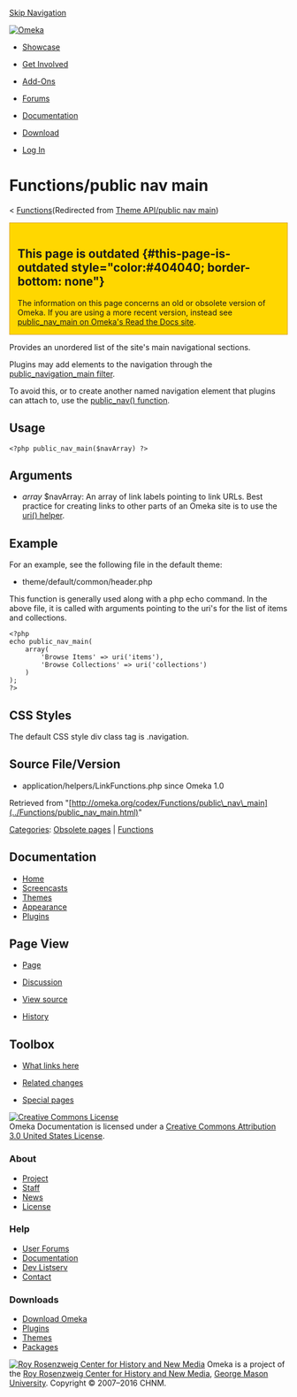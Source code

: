 <div id="wrap">

[Skip Navigation](public_nav_main.html#content)
<div id="header">

<div class="padding">

<span
id="logo">[![Omeka](http://omeka.org/ui/i/logo-horizontal-288px.gif)](../../index.html)</span>
<div id="search-form">

</div>

-   <div id="nav-showcase">

    </div>

    [Showcase](../../showcase.1.html)
-   <div id="nav-involved">

    </div>

    [Get Involved](../../index.html%3Fp=124.html)
-   <div id="nav-addons">

    </div>

    [Add-Ons](../../add-ons.1.html)
-   <div id="nav-forums">

    </div>

    [Forums](../../forums/topic/mysqli-stmt.bind-result.html)
-   <div id="nav-documentation">

    </div>

    [Documentation](http://omeka.org/codex/)
-   <div id="nav-download">

    </div>

    [Download](../../download.1.html)

</div>

</div>

<div id="content">

<div class="padding">

<div id="user-meta">

-   <div id="pt-login">

    </div>

    [Log
    In](http://omeka.org/c/index.php?title=Special:UserLogin&returnto=Theme%20API/public%20nav%20main)

</div>

Functions/public nav main
=========================

<div id="contentSub">

<span class="subpages">&lt;
[Functions](../Functions.html "Functions")</span>(Redirected from [Theme
API/public nav
main](http://omeka.org/c/index.php?title=Theme_API/public_nav_main&redirect=no "Theme API/public nav main"))

</div>

<div id="primary">

<div
style="background:gold; border:1px solid goldenrod; padding: 1em 1em 0 1em; margin-bottom: 1em;">

<span id="This_page_is_outdated" class="mw-headline">This page is outdated</span> {#this-page-is-outdated style="color:#404040; border-bottom: none"}
---------------------------------------------------------------------------------

The information on this page concerns an old or obsolete version of
Omeka. If you are using a more recent version, instead see
[public\_nav\_main on Omeka's Read the Docs
site](http://omeka.readthedocs.org/en/latest/Reference/libraries/globals/public_nav_main.html).

</div>

Provides an unordered list of the site's main navigational sections.

Plugins may add elements to the navigation through the
[public\_navigation\_main
filter](../Filters/public_navigation_main.html "Filters/public navigation main").

To avoid this, or to create another named navigation element that
plugins can attach to, use the [public\_nav()
function](../Functions/public_nav.html "Functions/public nav").

<span id="Usage" class="mw-headline"> Usage </span>
---------------------------------------------------

<div class="mw-geshi mw-content-ltr" dir="ltr">

<div class="php source-php">

``` {.de1}
<?php public_nav_main($navArray) ?>
```

</div>

</div>

<span id="Arguments" class="mw-headline"> Arguments </span>
-----------------------------------------------------------

-   *array* \$navArray: An array of link labels pointing to link URLs.
    Best practice for creating links to other parts of an Omeka site is
    to use the [uri() helper](uri.html "Theme API/uri").

<span id="Example" class="mw-headline"> Example </span>
-------------------------------------------------------

For an example, see the following file in the default theme:

-   theme/default/common/header.php

This function is generally used along with a php echo command. In the
above file, it is called with arguments pointing to the uri's for the
list of items and collections.

<div class="mw-geshi mw-content-ltr" dir="ltr">

<div class="php source-php">

``` {.de1}
<?php 
echo public_nav_main(
    array(
        'Browse Items' => uri('items'), 
        'Browse Collections' => uri('collections')
    )
);
?>
```

</div>

</div>

<span id="CSS_Styles" class="mw-headline"> CSS Styles </span>
-------------------------------------------------------------

The default CSS style div class tag is .navigation.

<span id="Source_File.2FVersion" class="mw-headline"> Source File/Version </span>
---------------------------------------------------------------------------------

-   application/helpers/LinkFunctions.php since Omeka 1.0

<div class="printfooter">

Retrieved from
"[http://omeka.org/codex/Functions/public\_nav\_main](../Functions/public_nav_main.html)"

</div>

<div id="catlinks" class="catlinks">

<div id="mw-normal-catlinks">

[Categories](http://omeka.org/codex/Special:Categories "Special:Categories"):
<span dir="ltr">[Obsolete
pages](http://omeka.org/c/index.php?title=Category:Obsolete_pages&action=edit&redlink=1 "Category:Obsolete pages (page does not exist)")</span>
| <span
dir="ltr">[Functions](../Category:Functions.html "Category:Functions")</span>

</div>

</div>

</div>

<div id="secondary">

<div class="portlet">

Documentation
-------------

-   [Home](http://omeka.org/codex/)
-   [Screencasts](http://omeka.org/codex/Screencasts)
-   [Themes](http://omeka.org/codex/Managing_Themes_2.0)
-   [Appearance](http://omeka.org/codex/Managing_Appearance_2.0)
-   [Plugins](http://omeka.org/codex/Plugins2.0)

</div>

<div class="portlet">

Page View
---------

-   <div id="nav-page">

    </div>

    [Page](../Functions/public_nav_main.html)
-   <div id="nav-discussion">

    </div>

    [Discussion](http://omeka.org/c/index.php?title=Talk:Functions/public_nav_main&action=edit&redlink=1)
-   <div id="nav-view_source">

    </div>

    [View
    source](http://omeka.org/c/index.php?title=Functions/public_nav_main&action=edit)
-   <div id="nav-history">

    </div>

    [History](http://omeka.org/c/index.php?title=Functions/public_nav_main&action=history)

</div>

<div id="wiki-toolbox" class="portlet">

Toolbox
-------

-   <div id="t-whatlinkshere">

    </div>

    [What links
    here](../Special:WhatLinksHere/Functions/public_nav_main.html)
-   <div id="t-recentchangeslinked">

    </div>

    [Related
    changes](../Special:RecentChangesLinked/Functions/public_nav_main.html)
-   <div id="t-specialpages">

    </div>

    [Special pages](http://omeka.org/codex/Special:SpecialPages)

</div>

[![Creative Commons
License](https://i.creativecommons.org/l/by/3.0/us/88x31.png)](http://creativecommons.org/licenses/by/3.0/us/)\
Omeka Documentation is licensed under a [Creative Commons Attribution
3.0 United States
License](http://creativecommons.org/licenses/by/3.0/us/).

</div>

</div>

</div>

<div id="footer">

<div class="padding">

<div id="sitemap">

<div class="section">

### About

-   [Project](../../index.html%3Fp=2.html)
-   [Staff](../../index.html%3Fp=3.html)
-   [News](../../blog.1.html)
-   [License](http://www.gnu.org/copyleft/gpl.html)

</div>

<div class="section">

### Help

-   [User Forums](../../forums/topic/mysqli-stmt.bind-result.html)
-   [Documentation](http://omeka.org/codex/)
-   [Dev Listserv](http://groups.google.com/group/omeka-dev)
-   [Contact](http://omeka.org/contact/)

</div>

<div class="section">

### Downloads

-   [Download Omeka](../../download.1.html)
-   [Plugins](../../plugins.html)
-   [Themes](../../download/themes/index.html)
-   [Packages](../../index.html%3Fp=222.html)

</div>

</div>

<div id="chnm-meta">

<span id="chnm-logo">[![Roy Rosenzweig Center for History and New
Media](http://omeka.org/ui/i/rrchnm-logo-regular.gif)](http://chnm.gmu.edu)</span>
Omeka is a project of the [Roy Rosenzweig Center for History and New
Media](http://chnm.gmu.edu), [George Mason
University](http://www.gmu.edu). Copyright © 2007–2016 CHNM.

</div>

</div>

</div>

</div>
